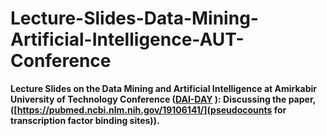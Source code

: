 # Lecture-Slides-Data-Mining-Artificial-Intelligence-AUT-Conference
**Lecture Slides on the Data Mining and Artificial Intelligence at Amirkabir University of Technology Conference ([DAI-DAY](https://dai-day.aut.ac.ir/)
): Discussing the paper, ([https://pubmed.ncbi.nlm.nih.gov/19106141/](pseudocounts for transcription factor binding sites)).**
